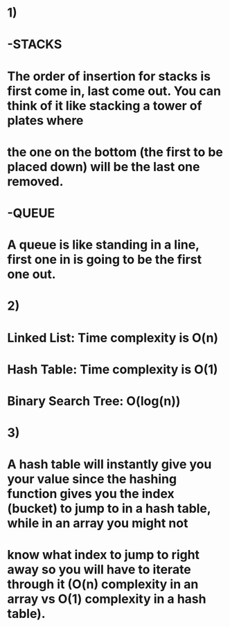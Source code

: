 # 1)
# -STACKS
# The order of insertion for stacks is first come in, last come out. You can think of it like stacking a tower of plates where
# the one on the bottom (the first to be placed down) will be the last one removed.
# -QUEUE
# A queue is like standing in a line, first one in is going to be the first one out.
#
# 2)
# Linked List: Time complexity is O(n)
# Hash Table: Time complexity is O(1)
# Binary Search Tree: O(log(n))
#
# 3)
# A hash table will instantly give you your value since the hashing function gives you the index (bucket) to jump to in a hash table, while in an array you might not
# know what index to jump to right away so you will have to iterate through it (O(n) complexity in an array vs O(1) complexity in a hash table).
#
